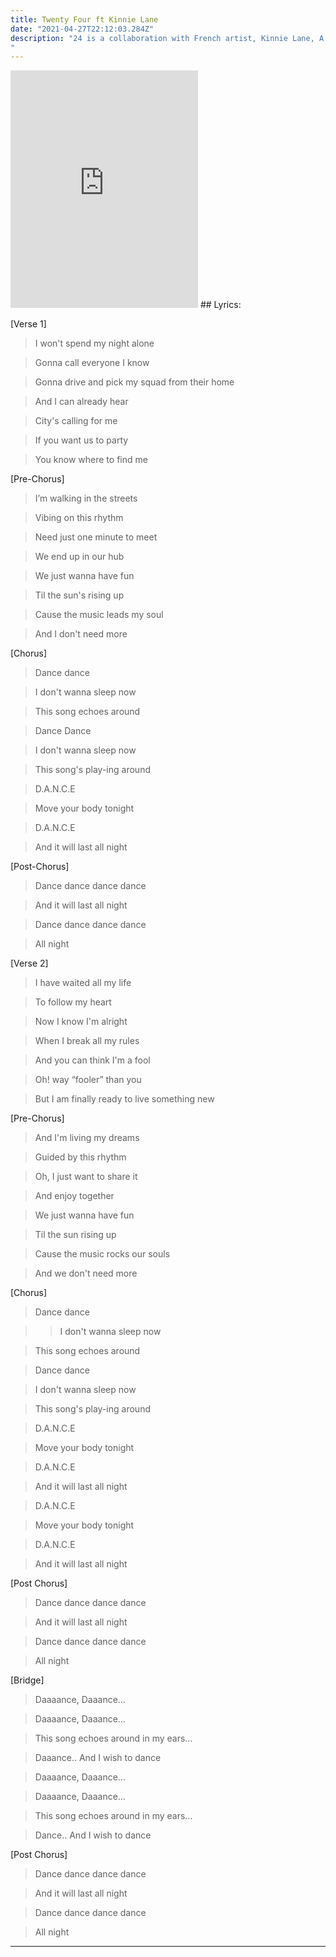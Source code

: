 ```yaml
---
title: Twenty Four ft Kinnie Lane
date: "2021-04-27T22:12:03.284Z"
description: "24 is a collaboration with French artist, Kinnie Lane, A dance-pop summer track, 24 is a song for the youth, when you don’t care about what the world’s up to and love your circle of friends, your art, being carefree and live your life to fullest. It’s about breaking the norms, following what you love and staying happy doing that.
"
---
```

<iframe src="https://open.spotify.com/embed/track/6TcW32lJfjM8moN4BoAoUa" width="300" height="380" frameborder="0" allowtransparency="true" allow="encrypted-media"></iframe>
## Lyrics:

[Verse 1]

>I won't spend my night alone

>Gonna call everyone I know

>Gonna drive and pick my squad from their home

>And I can already hear

>City's calling for me

>If you want us to party

>You know where to find me

[Pre-Chorus]

>I’m walking in the streets

>Vibing on this rhythm

>Need just one minute to meet

>We end up in our hub

>We just wanna have fun

>Til the sun's rising up

>Cause the music leads my soul

>And I don't need more

[Chorus]

>Dance dance

>I don't wanna sleep now

>This song echoes around

>Dance Dance

>I don't wanna sleep now

>This song's play-ing around

>D.A.N.C.E

>Move your body tonight

>D.A.N.C.E

>And it will last all night

[Post-Chorus]

>Dance dance dance dance

>And it will last all night

>Dance dance dance dance

>All night

[Verse 2]

>I have waited all my life

>To follow my heart

>Now I know I'm alright

>When I break all my rules

>And you can think I'm a fool

>Oh! way “fooler” than you

>But I am finally ready to live something new

[Pre-Chorus]

>And I'm living my dreams

>Guided by this rhythm

>Oh, I just want to share it

>And enjoy together

>We just wanna have fun

>Til the sun rising up

>Cause the music rocks our souls

>And we don't need more

[Chorus]

>Dance dance

>>I don't wanna sleep now

>This song echoes around

>Dance dance

>I don't wanna sleep now

>This song's play-ing around

>D.A.N.C.E

>Move your body tonight

>D.A.N.C.E

>And it will last all night

>D.A.N.C.E

>Move your body tonight

>D.A.N.C.E

>And it will last all night

[Post Chorus]

>Dance dance dance dance

>And it will last all night

>Dance dance dance dance

>All night

[Bridge]

>Daaaance, Daaance…

>Daaaance, Daaance…

>This song echoes around in my ears…

>Daaance.. And I wish to dance

>Daaaance, Daaance…

>Daaaance, Daaance…

>This song echoes around in my ears…

>Dance.. And I wish to dance

[Post Chorus]

>Dance dance dance dance

>And it will last all night

>Dance dance dance dance

>All night
<hr>